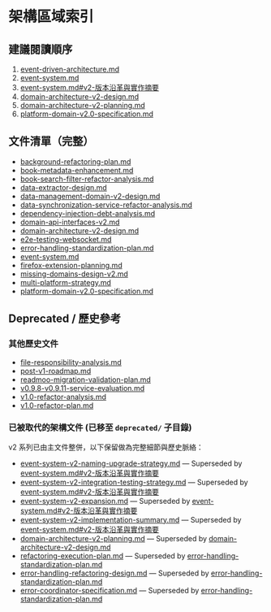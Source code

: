 # 架構區域索引

## 建議閱讀順序

1. [event-driven-architecture.md](../../claude/event-driven-architecture.md)
2. [event-system.md](./event-system.md)
3. [event-system.md#v2-版本沿革與實作摘要](./event-system.md#v2-版本沿革與實作摘要)
4. [domain-architecture-v2-design.md](./domain-architecture-v2-design.md)
5. [domain-architecture-v2-planning.md](./domain-architecture-v2-planning.md)
6. [platform-domain-v2.0-specification.md](./platform-domain-v2.0-specification.md)

## 文件清單（完整）

- [background-refactoring-plan.md](./background-refactoring-plan.md)
- [book-metadata-enhancement.md](./book-metadata-enhancement.md)
- [book-search-filter-refactor-analysis.md](./book-search-filter-refactor-analysis.md)
- [data-extractor-design.md](./data-extractor-design.md)
- [data-management-domain-v2-design.md](./data-management-domain-v2-design.md)
- [data-synchronization-service-refactor-analysis.md](./data-synchronization-service-refactor-analysis.md)
- [dependency-injection-debt-analysis.md](./dependency-injection-debt-analysis.md)
- [domain-api-interfaces-v2.md](./domain-api-interfaces-v2.md)
- [domain-architecture-v2-design.md](./domain-architecture-v2-design.md)
- [e2e-testing-websocket.md](./e2e-testing-websocket.md)
- [error-handling-standardization-plan.md](./error-handling-standardization-plan.md)
- [event-system.md](./event-system.md)
- [firefox-extension-planning.md](./firefox-extension-planning.md)
- [missing-domains-design-v2.md](./missing-domains-design-v2.md)
- [multi-platform-strategy.md](./multi-platform-strategy.md)
- [platform-domain-v2.0-specification.md](./platform-domain-v2.0-specification.md)

## Deprecated / 歷史參考

### 其他歷史文件
- [file-responsibility-analysis.md](../file-responsibility-analysis.md)
- [post-v1-roadmap.md](../post-v1-roadmap.md)
- [readmoo-migration-validation-plan.md](../readmoo-migration-validation-plan.md)
- [v0.9.8-v0.9.11-service-evaluation.md](../v0.9.8-v0.9.11-service-evaluation.md)
- [v1.0-refactor-analysis.md](../v1.0-refactor-analysis.md)
- [v1.0-refactor-plan.md](../v1.0-refactor-plan.md)

### 已被取代的架構文件 (已移至 `deprecated/` 子目錄)
v2 系列已由主文件整併，以下保留做為完整細節與歷史脈絡：

- [event-system-v2-naming-upgrade-strategy.md](./deprecated/event-system-v2-naming-upgrade-strategy.md) — Superseded by [event-system.md#v2-版本沿革與實作摘要](./event-system.md#v2-版本沿革與實作摘要)
- [event-system-v2-integration-testing-strategy.md](./deprecated/event-system-v2-integration-testing-strategy.md) — Superseded by [event-system.md#v2-版本沿革與實作摘要](./event-system.md#v2-版本沿革與實作摘要)
- [event-system-v2-expansion.md](./deprecated/event-system-v2-expansion.md) — Superseded by [event-system.md#v2-版本沿革與實作摘要](./event-system.md#v2-版本沿革與實作摘要)
- [event-system-v2-implementation-summary.md](./deprecated/event-system-v2-implementation-summary.md) — Superseded by [event-system.md#v2-版本沿革與實作摘要](./event-system.md#v2-版本沿革與實作摘要)
- [domain-architecture-v2-planning.md](./deprecated/domain-architecture-v2-planning.md) — Superseded by [domain-architecture-v2-design.md](./domain-architecture-v2-design.md)
- [refactoring-execution-plan.md](./deprecated/refactoring-execution-plan.md) — Superseded by [error-handling-standardization-plan.md](./error-handling-standardization-plan.md)
- [error-handling-refactoring-design.md](./deprecated/error-handling-refactoring-design.md) — Superseded by [error-handling-standardization-plan.md](./error-handling-standardization-plan.md)
- [error-coordinator-specification.md](./deprecated/error-coordinator-specification.md) — Superseded by [error-handling-standardization-plan.md](./error-handling-standardization-plan.md)
